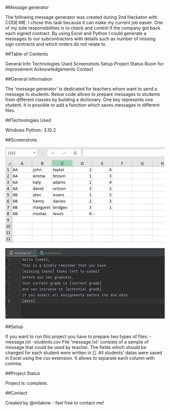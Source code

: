 #Message generator

The following message generator was created during 2nd Hackaton with CODE:ME.
I chose this task because it can make my current job easier. 
One of my side responsibilities is to check and control if the company got back each signed contract. By using Excel and Python I could generate a messages to our subcontractors with details such as number of missing sign contracts and which orders do not relate to. 

##Table of Contents

General Info
Technologies Used
Screenshots
Setup
Project Status
Room for Improvement
Acknowledgements
Contact

##General Information

The 'message generator' is dedicated for teachers whom want to send a message to students. Below code allows to prepare messages to students from different classes by building a dictionary. One key represents one student. 
It is possible to add a function which saves messages in different files.

##Technologies Used

Windows
Python- 3.10.2


##Screenshots

![img_1.png](img_1.png)

![img_2.png](img_2.png)


##Setup

If you want to run this project you have to prepare two types of files:
-message.txt
-students.csv
File 'message.txt' consists of a sample of message that could be used by teacher. The fields which should be changed for each student were written in [].
All students' datas were saved in Excel using the csv extension. It allows to separate each column with comma.


##Project Status

Project is: complete. 

##Contact

Created by @milakow - feel free to contact me!